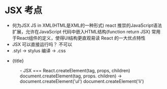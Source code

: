 # JSX 考点
- 何为JSX 
     JS in XML(HTML是XML的一种形式)
     react 推崇的JavaScript语法扩展，允许在JavaScript
     代码中嵌入HTML结构(function return JSX)
     常用于React组件的定义，使得UI结构更直观易读
     React 的一大优点特性
- JSX 可以直接运行吗？
     不可以
- .styl -> stylus 编译 -> .css
<ul>
    <li key={todo.id}>{title}</li>
<ul>
- JSX === React.createElement(tag, props, children)
    document.createElement(tag, props. children) -> 
        document.createElement('ul')
            document.createElement('li')
